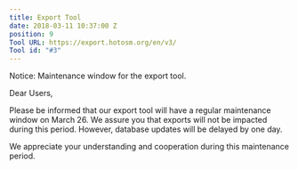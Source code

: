 ```yaml
---
title: Export Tool
date: 2018-03-11 10:37:00 Z
position: 9
Tool URL: https://export.hotosm.org/en/v3/
Tool id: "#3"
---
```


Notice: Maintenance window for the export tool.

Dear Users,

Please be informed that our export tool will have a regular maintenance window on March 26. We assure you that exports will not be impacted during this period. However, database updates will be delayed by one day.

We appreciate your understanding and cooperation during this maintenance period.